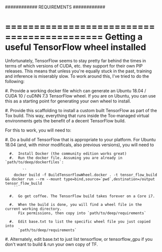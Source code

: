 ############
REQUIREMENTS
############

===========================================
Getting a useful TensorFlow wheel installed
===========================================

Unfortunately, TensorFlow seems to stay pretty far behind the times in terms of which versions
of CUDA, etc. they support for their own PIP releases. This means that unless you're equally
stuck in the past, training and inference is miserably slow. To work around this, I've tried to
do the following:

#. Provide a working docker file which can generate an Ubuntu 18.04 / CUDA 10 / cuDNN 7.3
TensorFlow wheel. If you are on Ubuntu, you can use this as a starting point for generating
your own wheel to install.

#. Provide this scaffolding to install a custom built TensorFlow as part of the Tox build.
This way, everything that runs inside the Tox-managed virtual environments gets the
benefit of a decent TensorFlow build.

For this to work, you will need to:

#. Do a build of TensorFlow that is appropriate to your platform. For Ubuntu 18.04 (and, with
minor modificals, also previous versions), you will need to

      #.  Install Docker (the community edition works great)
      #.  Run the docker file. Assuming you are already in `path/to/deep/dockerfiles`:

            ``
	    docker build -f BuildTensorFlowWheel.docker . -t tensor_flow_build && docker run --rm --mount type=bind,source=`pwd`,destination=/output tensor_flow_build
	    ``

      #.  Go get coffee. The TensorFlow build takes forever on a Core i7.

      #.  When the build is done, you will find a wheel file in the current working directory.
      	  Fix permissions, then copy into `path/to/deep/requirements`

      #.  Edit base.txt to list the specific wheel file you just copied into
      	  `path/to/deep/requirements`


#. Alternately, edit base.txt to just list tensorflow, or tensorflow_gpu if you don't want
   to build & run your own copy of TF.
      	  
